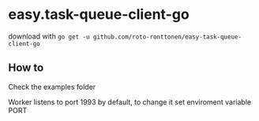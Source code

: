 # easy.task-queue-client-go

download with `go get -u github.com/roto-ronttonen/easy-task-queue-client-go`

## How to

Check the examples folder

Worker listens to port 1993 by default, to change it set enviroment variable PORT
